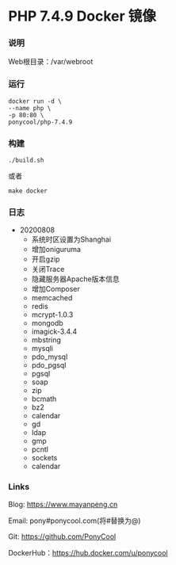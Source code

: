 # PHP 7.4.9 Docker 镜像

### 说明

Web根目录：/var/webroot

### 运行

``` 
docker run -d \
--name php \
-p 80:80 \
ponycool/php-7.4.9
```

### 构建

``` 
./build.sh
```

或者

``` 
make docker
```

### 日志

* 20200808
  + 系统时区设置为Shanghai
  + 增加oniguruma
  + 开启gzip
  + 关闭Trace
  + 隐藏服务器Apache版本信息
  + 增加Composer
  + memcached 
  + redis
  + mcrypt-1.0.3
  + mongodb
  + imagick-3.4.4
  + mbstring
  + mysqli
  + pdo_mysql
  + pdo_pgsql
  + pgsql
  + soap
  + zip
  + bcmath
  + bz2
  + calendar
  + gd
  + ldap
  + gmp
  + pcntl
  + sockets
  + calendar

### Links

Blog: https://www.mayanpeng.cn

Email: pony#ponycool.com(将#替换为@)

Git: https://github.com/PonyCool

DockerHub：https://hub.docker.com/u/ponycool
